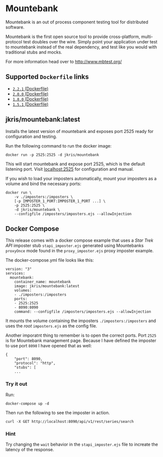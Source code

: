 # Mountebank
Mountebank is an out of process component testing tool for distributed software.

Mountebank is the first open source tool to provide cross-platform, multi-protocol test doubles over the wire. Simply point your application under test to mountebank instead of the real dependency, and test like you would with traditional stubs and mocks.

For more information head over to http://www.mbtest.org/

## Supported `Dockerfile` links
* [`2.2.1` (Dockerfile)](https://github.com/jimmikristensen/mountebank-docker/blob/2.2.1/Dockerfile)
* [`2.0.0` (Dockerfile)](https://github.com/jimmikristensen/mountebank-docker/blob/2.0.0/Dockerfile)
* [`1.8.0` (Dockerfile)](https://github.com/jimmikristensen/mountebank-docker/blob/1.8.0/Dockerfile)
* [`1.5.1` (Dockerfile)](https://github.com/jimmikristensen/mountebank-docker/blob/1.5.1/Dockerfile)

## jkris/mountebank:latest

Installs the latest version of mountebank and exposes port 2525 ready for
configuration and testing.

Run the following command to run the docker image:

    docker run -p 2525:2525 -d jkris/mountebank

This will start mountebank and expose port 2525, which is the default listening port.
Visit [localhost:2525](http://localhost:2525) for configuration and manual.

If you wish to load your imposters automatically, mount your imposters as a
volume and bind the necessary ports:

```
docker run \
    -v ./imposters:/imposters \
    [-p IMPOSTER_1_PORT:IMPOSTER_1_PORT ...] \
    -p 2525:2525 \
    -d jkris/mountebank \
    --configfile /imposters/imposters.ejs --allowInjection
```

## Docker Compose

This release comes with a docker compose example that uses a _Star Trek API_ imposter stub `stapi_imposter.ejs` generated using Mountebanks `proxyOnce` mode found in the `proxy_imposter.ejs` proxy imposter example.

The docker-compose.yml file looks like this:

```
version: "3"
services:
  mountebank:
    container_name: mountebank
    image: jkris/mountebank:latest
    volumes:
    - ./imposters:/imposters
    ports:
    - 2525:2525
    - 8090:8090
    command: --configfile /imposters/imposters.ejs --allowInjection
```

It mounts the volume containing the imposters `./imposters:/imposters` and uses the _root_ `imposters.ejs` as the config file.

Another imporatnt thing to remember is to open the correct ports. Port `2525` is for Mountebank management page. Because I have defined the imposter to use port `8090` I have opened that as well:

```
{
    "port": 8090,
    "protocol": "http",
    "stubs": [
    ...
```

### Try it out

Run:

```
docker-compose up -d
```

Then run the following to see the imposter in action.

```
curl -X GET http://localhost:8090/api/v1/rest/series/search
```

### Hint

Try changing the `wait` behavior in the `stapi_imposter.ejs` file to increate the latency of the response.